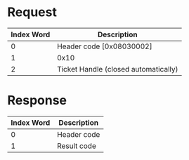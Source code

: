 # Request

| Index Word | Description                          |
|------------|--------------------------------------|
| 0          | Header code \[0x08030002\]           |
| 1          | 0x10                                 |
| 2          | Ticket Handle (closed automatically) |

# Response

| Index Word | Description |
|------------|-------------|
| 0          | Header code |
| 1          | Result code |